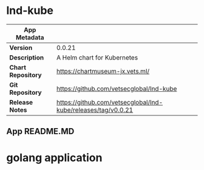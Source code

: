 # lnd-kube

|App Metadata||
|---|---|
| **Version** | 0.0.21 |
| **Description** | A Helm chart for Kubernetes |
| **Chart Repository** | https://chartmuseum-jx.vets.ml/ |
| **Git Repository** | https://github.com/vetsecglobal/lnd-kube |
| **Release Notes** | https://github.com/vetsecglobal/lnd-kube/releases/tag/v0.0.21 |

## App README.MD

# golang application

